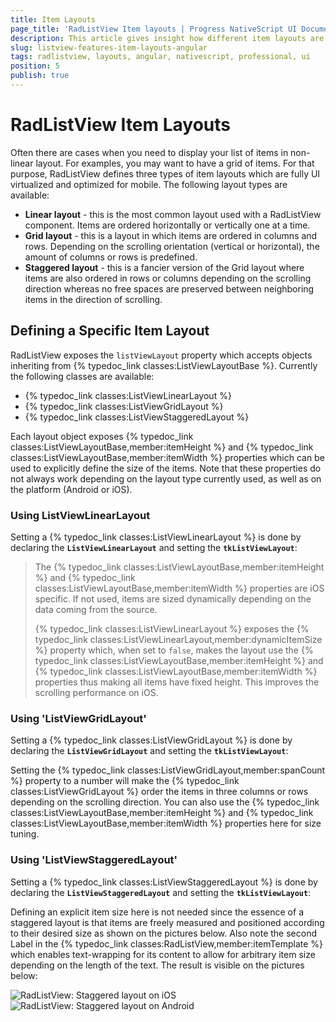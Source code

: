 ```yaml
---
title: Item Layouts
page_title: 'RadListView Item layouts | Progress NativeScript UI Documentation'
description: This article gives insight how different item layouts are used with RadListView.
slug: listview-features-item-layouts-angular
tags: radlistview, layouts, angular, nativescript, professional, ui
position: 5
publish: true
---
```


# RadListView Item Layouts

Often there are cases when you need to display your list of items in non-linear layout. For examples, you may want to have a grid of items. For that purpose, RadListView defines three types of item layouts which are fully UI virtualized and optimized for mobile. The following layout types are available:

* **Linear layout** - this is the most common layout used with a RadListView component. Items are ordered horizontally or vertically one at a time.
* **Grid layout** - this is a layout in which items are ordered in columns and rows. Depending on the scrolling orientation (vertical or horizontal), the amount of columns or rows is predefined.
* **Staggered layout** - this is a fancier version of the Grid layout where items are also ordered in rows or columns depending on the scrolling direction whereas no free spaces are preserved between neighboring items in the direction of scrolling.

## Defining a Specific Item Layout

RadListView exposes the `listViewLayout` property which accepts objects inheriting from {% typedoc_link classes:ListViewLayoutBase %}. Currently the following classes are available:

* {% typedoc_link classes:ListViewLinearLayout %}
* {% typedoc_link classes:ListViewGridLayout %}
* {% typedoc_link classes:ListViewStaggeredLayout %}

Each layout object exposes {% typedoc_link classes:ListViewLayoutBase,member:itemHeight %} and {% typedoc_link classes:ListViewLayoutBase,member:itemWidth %} properties which can be used to explicitly define the size of the items. Note that these properties do not always work depending on the layout type currently used, as well as on the platform (Android or iOS).

### Using ListViewLinearLayout

Setting a {% typedoc_link classes:ListViewLinearLayout %} is done by declaring the **`ListViewLinearLayout`** and setting the **`tkListViewLayout`**:

<snippet id='angular-listview-item-animations-html'/>

> The {% typedoc_link classes:ListViewLayoutBase,member:itemHeight %} and {% typedoc_link classes:ListViewLayoutBase,member:itemWidth %} properties are iOS specific. If not used, items are sized dynamically depending on the data coming from the source.
>
> {% typedoc_link classes:ListViewLinearLayout %} exposes the {% typedoc_link classes:ListViewLinearLayout,member:dynamicItemSize %} property which, when set to `false`, makes the layout use the {% typedoc_link classes:ListViewLayoutBase,member:itemHeight %} and {% typedoc_link classes:ListViewLayoutBase,member:itemWidth %} properties thus making all items have fixed height. This improves the scrolling performance on iOS.

### Using 'ListViewGridLayout'

Setting a {% typedoc_link classes:ListViewGridLayout %} is done by declaring the **`ListViewGridLayout`** and setting the **`tkListViewLayout`**:

<snippet id='angular-listview-item-layouts-grid'/>

Setting the {% typedoc_link classes:ListViewGridLayout,member:spanCount %} property to a number will make the {% typedoc_link classes:ListViewGridLayout %} order the items in three columns or rows depending on the scrolling direction. You can also use the {% typedoc_link classes:ListViewLayoutBase,member:itemHeight %} and {% typedoc_link classes:ListViewLayoutBase,member:itemWidth %} properties here for size tuning.

### Using 'ListViewStaggeredLayout'

Setting a {% typedoc_link classes:ListViewStaggeredLayout %} is done by declaring the **`ListViewStaggeredLayout`** and setting the **`tkListViewLayout`**:

<snippet id='angular-listview-item-layouts-staggered'/>

Defining an explicit item size here is not needed since the essence of a staggered layout is that items are freely measured and positioned according to their desired size as shown on the pictures below. Also note the second Label in the {% typedoc_link classes:RadListView,member:itemTemplate %} which enables text-wrapping for its content to allow for arbitrary item size depending on the length of the text. The result is visible on the pictures below:

![RadListView: Staggered layout on iOS](../../img/ns_ui/list-view-item-layouts_1.png "iOS") ![RadListView: Staggered layout on Android](../../img/ns_ui/list-view-item-layouts_2.png "Android")
